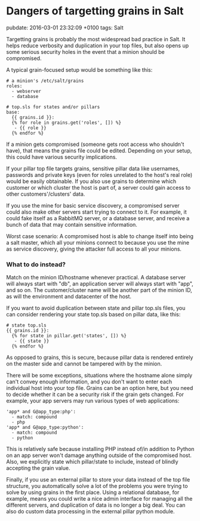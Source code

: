 # Dangers of targetting grains in Salt
pubdate: 2016-03-01 23:32:09 +0100
tags: Salt

Targetting grains is probably the most widespread bad practice in Salt. It helps
reduce verbosity and duplication in your top files, but also opens up some
serious security holes in the event that a minion should be compromised.

A typical grain-focused setup would be something like this:

	# a minion's /etc/salt/grains
	roles:
	  - webserver
	  - database

	# top.sls for states and/or pillars
	base:
	  {{ grains.id }}:
	  {% for role in grains.get('roles', []) %}
	   - {{ role }}
	  {% endfor %}

If a minion gets compromised (someone gets root access who shouldn't have), that
means the grains file could be edited. Depending on your setup, this could have
various security implications.

If your pillar top file targets grains, sensitive pillar data like usernames,
passwords and private keys (even for roles unrelated to the host's real role)
would be easily obtainable. If you also use grains to determine which customer
or which cluster the host is part of, a server could gain access to other
customers'/clusters' data.

If you use the mine for basic service discovery, a compromised server could also
make other servers start trying to connect to it. For example, it could fake
itself as a RabbitMQ server, or a database server, and receive a bunch of data
that may contain sensitive information.

Worst case scenario: A compromised host is able to change itself into being a
salt master, which all your minions connect to because you use the mine as
service discovery, giving the attacker full access to all your minions.


### What to do instead?

Match on the minion ID/hostname whenever practical. A database server will
always start with "db", an application server will always start with "app", and
so on. The customer/cluster name will be another part of the minion ID, as will
the environment and datacenter of the host.

If you want to avoid duplication between state and pillar top.sls files, you can
consider rendering your state top.sls based on pillar data, like this:

	# state top.sls
	{{ grains.id }}:
	  {% for state in pillar.get('states', []) %}
	   - {{ state }}
	  {% endfor %}

As opposed to grains, this is secure, because pillar data is rendered entirely
on the master side and cannot be tampered with by the minion. 

There will be some exceptions, situations where the hostname alone simply can't
convey enough information, and you don't want to enter each individual host into
your top file. Grains can be an option here, but you need to decide whether it
can be a security risk if the grain gets changed. For example, your app servers
may run various types of web applications:

	'app* and G@app_type:php':
	  - match: compound
	  - php
	'app* and G@app_type:python':
	  - match: compound
	  - python

This is relatively safe because installing PHP instead of/in addition to Python
on an app server won't damage anything outside of the compromised host. Also,
we explicitly state which pillar/state to include, instead of blindly accepting
the grain value.

Finally, if you use an external pillar to store your data instead of the top
file structure, you automatically solve a lot of the problems you were trying to
solve by using grains in the first place. Using a relational database, for
example, means you could write a nice admin interface for managing all the
different servers, and duplication of data is no longer a big deal. You can also
do custom data processing in the external pillar python module.
